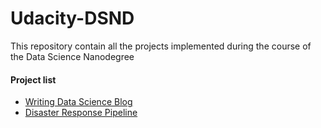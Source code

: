 # Udacity-DSND

This repository contain all the projects implemented during the course of the Data Science Nanodegree

#### Project list
+ <a href='https://github.com/Opiano1/Storytelling-with-Data'>Writing Data Science Blog</a>
+  <a href='https://github.com/Opiano1/Udacity-DSND/tree/master/Disaster%20Response%20Pipeline'>Disaster Response Pipeline
</a> 

